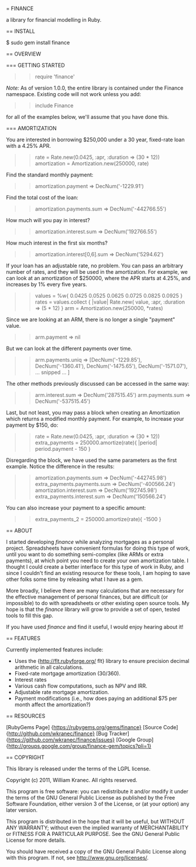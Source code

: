 = FINANCE

a library for financial modelling in Ruby.

== INSTALL

  $ sudo gem install finance

== OVERVIEW

=== GETTING STARTED

  >> require 'finance'

*Note:* As of version 1.0.0, the entire library is contained under the
Finance namespace.  Existing code will not work unless you add:

  >> include Finance

for all of the examples below, we'll assume that you have done this.

=== AMORTIZATION

You are interested in borrowing $250,000 under a 30 year, fixed-rate
loan with a 4.25% APR.

  >> rate = Rate.new(0.0425, :apr, :duration => (30 * 12))
  >> amortization = Amortization.new(250000, rate)

Find the standard monthly payment:

  >> amortization.payment
  => DecNum('-1229.91')

Find the total cost of the loan:

  >> amortization.payments.sum
  => DecNum('-442766.55')

How much will you pay in interest?

  >> amortization.interest.sum
  => DecNum('192766.55')

How much interest in the first six months?

  >> amortization.interest[0,6].sum
  => DecNum('5294.62')

If your loan has an adjustable rate, no problem.  You can pass an
arbitrary number of rates, and they will be used in the amortization.
For example, we can look at an amortization of $250000, where the APR
starts at 4.25%, and increases by 1% every five years.

  >> values = %w{ 0.0425 0.0525 0.0625 0.0725 0.0825 0.0925 }
  >> rates = values.collect { |value| Rate.new( value, :apr, :duration => (5  * 12) }
  >> arm = Amortization.new(250000, *rates)

Since we are looking at an ARM, there is no longer a single "payment" value.

  >> arm.payment
  => nil

But we can look at the different payments over time.

  >> arm.payments.uniq
  => [DecNum('-1229.85'), DecNum('-1360.41'), DecNum('-1475.65'), DecNum('-1571.07'), ... snipped ... ]

The other methods previously discussed can be accessed in the same way:

  >> arm.interest.sum
  => DecNum('287515.45')
  >> arm.payments.sum
  => DecNum('-537515.45')

Last, but not least, you may pass a block when creating an Amortization
which returns a modified monthly payment.  For example, to increase your
payment by $150, do:

  >> rate = Rate.new(0.0425, :apr, :duration => (30 * 12))
  >> extra_payments = 250000.amortize(rate){ |period| period.payment - 150 }

Disregarding the block, we have used the same parameters as the first
example.  Notice the difference in the results:

  >> amortization.payments.sum
  => DecNum('-442745.98')
  >> extra_payments.payments.sum
  => DecNum('-400566.24')
  >> amortization.interest.sum
  => DecNum('192745.98')
  >> extra_payments.interest.sum
  => DecNum('150566.24')

You can also increase your payment to a specific amount:

  >> extra_payments_2 = 250000.amortize(rate){ -1500 }

== ABOUT

I started developing _finance_ while analyzing mortgages as a personal
project.  Spreadsheets have convenient formulas for doing this type of
work, until you want to do something semi-complex (like ARMs or extra
payments), at which point you need to create your own amortization
table.  I thought I could create a better interface for this type of
work in Ruby, and since I couldn't find an existing resource for these
tools, I am hoping to save other folks some time by releasing what I
have as a gem.

More broadly, I believe there are many calculations that are necessary
for the effective management of personal finances, but are difficult
(or impossible) to do with spreadsheets or other existing open source
tools.  My hope is that the _finance_ library will grow to provide a set
of open, tested tools to fill this gap.

If you have used _finance_ and find it useful, I would enjoy hearing
about it!

== FEATURES

Currently implemented features include:

* Uses the {http://flt.rubyforge.org/ flt} library to ensure precision decimal arithmetic in all calculations.
* Fixed-rate mortgage amortization (30/360).
* Interest rates
* Various cash flow computations, such as NPV and IRR.
* Adjustable rate mortgage amortization.
* Payment modifications (i.e., how does paying an additional $75 per month affect the amortization?)

== RESOURCES

[RubyGems Page] {https://rubygems.org/gems/finance}
[Source Code] {http://github.com/wkranec/finance}
[Bug Tracker] {https://github.com/wkranec/finance/issues}
[Google Group] {http://groups.google.com/group/finance-gem/topics?pli=1}

== COPYRIGHT

This library is released under the terms of the LGPL license.

Copyright (c) 2011, William Kranec.
All rights reserved.

This program is free software: you can redistribute it and/or modify it
under the terms of the GNU General Public License as published by the
Free Software Foundation, either version 3 of the License, or (at your
option) any later version.

This program is distributed in the hope that it will be useful,
but WITHOUT ANY WARRANTY; without even the implied warranty of
MERCHANTABILITY or FITNESS FOR A PARTICULAR PURPOSE.  See the GNU
General Public License for more details.

You should have received a copy of the GNU General Public License along
with this program.  If not, see <http://www.gnu.org/licenses/>.
